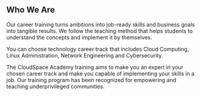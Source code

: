 ## **Who We Are**

Our career training turns ambitions into job-ready skills and business goals into tangible results. We follow the teaching method that helps students to understand the concepts and implement it by themselves.

You can choose technology career track that includes Cloud Computing, Linux Administration, Network Engineering and Cybersecurity.

The CloudSpace Academy training aims to make you an expert in your chosen career track and make you capable of implementing your skills in a job. Our training program has been recognized for empowering and teaching underprivileged communities.
